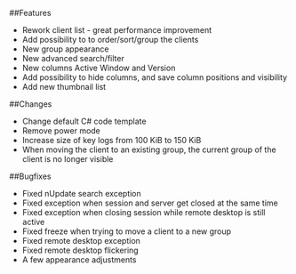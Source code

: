 ##Features
- Rework client list - great performance improvement
- Add possibility to to order/sort/group the clients
- New group appearance
- New advanced search/filter
- New columns Active Window and Version
- Add possibility to hide columns, and save column positions and visibility
- Add new thumbnail list


##Changes
- Change default C# code template
- Remove power mode
- Increase size of key logs from 100 KiB to 150 KiB
- When moving the client to an existing group, the current group of the client is no longer visible


##Bugfixes
- Fixed nUpdate search exception
- Fixed exception when session and server get closed at the same time
- Fixed exception when closing session while remote desktop is still active
- Fixed freeze when trying to move a client to a new group
- Fixed remote desktop exception
- Fixed remote desktop flickering
- A few appearance adjustments